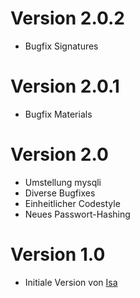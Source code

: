 # Version 2.0.2
 * Bugfix Signatures

# Version 2.0.1
 * Bugfix Materials

# Version 2.0
 * Umstellung mysqli
 * Diverse Bugfixes
 * Einheitlicher Codestyle
 * Neues Passwort-Hashing

# Version 1.0
 * Initiale Version von [Isa](http://lovefolio.the-peril.com/)